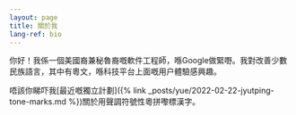 ```yaml
---
layout: page
title: 關於我
lang-ref: bio
---
```


你好！我係一個美國裔兼秘魯裔嘅軟件工程師，喺Google做緊嘢。我對改善少數民族語言，其中有粵文，喺科技平台上面嘅用户體驗感興趣。

唔該你睇吓我[最近嘅獨立計劃]({% link _posts/yue/2022-02-22-jyutping-tone-marks.md %})關於用聲調符號性粵拼嚟標漢字。
